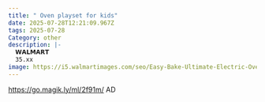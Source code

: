 ```yaml
---
title: " Oven playset for kids"
date: 2025-07-28T12:21:09.967Z
tags: 2025-07-28
Category: other
description: |-
  𝗪𝗔𝗟𝗠𝗔𝗥𝗧
  35.xx
image: https://i5.walmartimages.com/seo/Easy-Bake-Ultimate-Electric-Oven-Playset-Kids-Toys-for-Ages-8-up_99568484-3aeb-4415-8eee-0f3fbdc4800e.a987fff6793428f64a2872f8c1b2f7c8.jpeg?odnHeight=640&odnWidth=640&odnBg=FFFFFF
---
```

https://go.magik.ly/ml/2f91m/
AD